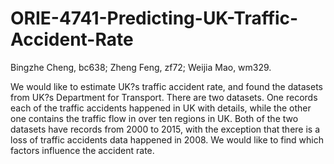 # ORIE-4741-Predicting-UK-Traffic-Accident-Rate

Bingzhe Cheng, bc638;
Zheng Feng, zf72;
Weijia Mao, wm329.

We would like to estimate UK?s traffic accident rate, and found the datasets from UK?s Department for Transport. There are two datasets. One records each of the traffic accidents happened in UK with details, while the other one contains the traffic flow in over ten regions in UK. Both of the two datasets have records from 2000 to 2015, with the exception that there is a loss of traffic accidents data happened in 2008. We would like to find which factors influence the accident rate. 